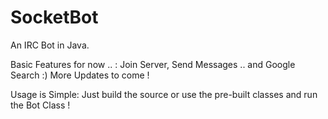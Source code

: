 SocketBot
=========

An IRC Bot in Java.

Basic Features for now .. : Join Server, Send Messages .. and Google Search :) 
More Updates to come !


Usage is Simple: Just build the source or use the pre-built classes and run the Bot Class !